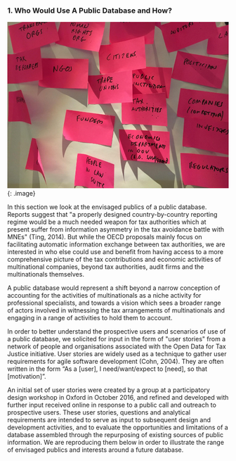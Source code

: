 ### 1. Who Would Use A Public Database and How?

![](image_1.jpg)
{: .image}

In this section we look at the envisaged publics of a public database. Reports suggest that "a properly designed country-by-country reporting regime would be a much needed weapon for tax authorities which at present suffer from information asymmetry in the tax avoidance battle with MNEs" (Ting, 2014). But while the OECD proposals mainly focus on facilitating automatic information exchange between tax authorities, we are interested in who else could use and benefit from having access to a more comprehensive picture of the tax contributions and economic activities of multinational companies, beyond tax authorities, audit firms and the multinationals themselves.

A public database would represent a shift beyond a narrow conception of accounting for the activities of multinationals as a niche activity for professional specialists, and towards a vision which sees a broader range of actors involved in witnessing the tax arrangements of multinationals and engaging in a range of activities to hold them to account.

In order to better understand the prospective users and scenarios of use of a public database, we solicited for input in the form of "user stories" from a network of people and organisations associated with the Open Data for Tax Justice initiative. User stories are widely used as a technique to gather user requirements for agile software development (Cohn, 2004). They are often written in the form “As a [user], I need/want/expect to [need], so that [motivation]”.

An initial set of user stories were created by a group at a participatory design workshop in Oxford in October 2016, and refined and developed with further input received online in response to a public call and outreach to prospective users. These user stories, questions and analytical requirements are intended to serve as input to subsequent design and development activities, and to evaluate the opportunities and limitations of a database assembled through the repurposing of existing sources of public information. We are reproducing them below in order to illustrate the range of envisaged publics and interests around a future database.
